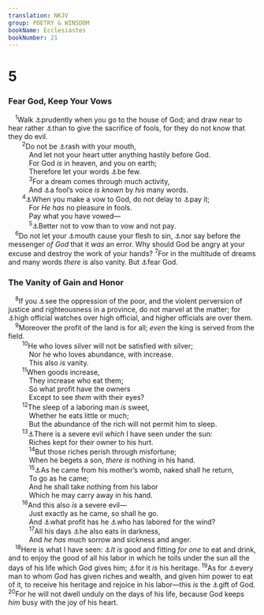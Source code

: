 ```yaml
---
translation: NKJV
group: POETRY & WINSDOM
bookName: Ecclesiastes 
bookNumber: 21
---
```


<div class="title"><h1>5</h1><h3>Fear God, Keep Your Vows</h3></div>
<span class="verse tr_5_1"> <sup>1</sup>Walk <a data-toggle="tooltip" data-placement="bottom" title="Ex. 3:5; Is. 1:12">⚓</a>prudently when you go to the house of God; and draw near to hear rather <a data-toggle="tooltip" data-placement="bottom" title="(1 Sam. 15:22); Ps. 50:8; Prov. 15:8; 21:27; (Hos. 6:6)">⚓</a>than to give the sacrifice of fools, for they do not know that they do evil.<br/></span>
<span class="verse tr_5_2">  <sup>2</sup>Do not be <a data-toggle="tooltip" data-placement="bottom" title="Prov. 20:25">⚓</a>rash with your mouth,<br/>   And let not your heart utter anything hastily before God.<br/>   For God <i>is</i> in heaven, and you on earth;<br/>   Therefore let your words <a data-toggle="tooltip" data-placement="bottom" title="Prov. 10:19; Matt. 6:7">⚓</a>be few.<br/></span>
<span class="verse tr_5_3">   <sup>3</sup>For a dream comes through much activity,<br/>   And <a data-toggle="tooltip" data-placement="bottom" title="Prov. 10:19">⚓</a>a fool’s voice <i>is</i> <i>known</i> by <i>his</i> many words.<br/></span>
<span class="verse tr_5_4">  <sup>4</sup><a data-toggle="tooltip" data-placement="bottom" title="Num. 30:2; Deut. 23:21–23; Ps. 50:14; 76:11">⚓</a>When you make a vow to God, do not delay to <a data-toggle="tooltip" data-placement="bottom" title="Ps. 66:13, 14">⚓</a>pay it;<br/>   For <i>He</i> <i>has</i> no pleasure in fools.<br/>   Pay what you have vowed—<br/></span>
<span class="verse tr_5_5">   <sup>5</sup><a data-toggle="tooltip" data-placement="bottom" title="Prov. 20:25; Acts 5:4">⚓</a>Better not to vow than to vow and not pay.<br/></span>
<span class="verse tr_5_6"> <sup>6</sup>Do not let your <a data-toggle="tooltip" data-placement="bottom" title="Prov. 6:2">⚓</a>mouth cause your flesh to sin, <a data-toggle="tooltip" data-placement="bottom" title="1 Cor. 11:10">⚓</a>nor say before the messenger <i>of</i> <i>God</i> that it <i>was</i> an error. Why should God be angry at your excuse and destroy the work of your hands? </span>
<span class="verse tr_5_7"><sup>7</sup>For in the multitude of dreams and many words <i>there</i> <i>is</i> also vanity. But <a data-toggle="tooltip" data-placement="bottom" title="(Eccl. 12:13)">⚓</a>fear God.<br/></span>
<div class="title"><h3>The Vanity of Gain and Honor</h3></div>
<span class="verse tr_5_8"> <sup>8</sup>If you <a data-toggle="tooltip" data-placement="bottom" title="Eccl. 3:16">⚓</a>see the oppression of the poor, and the violent perversion of justice and righteousness in a province, do not marvel at the matter; for <a data-toggle="tooltip" data-placement="bottom" title="(Ps. 12:5; 58:11; 82:1)">⚓</a>high official watches over high official, and higher officials are over them.<br/></span>
<span class="verse tr_5_9"> <sup>9</sup>Moreover the profit of the land is for all; <i>even</i> the king is served from the field.<br/></span>
<span class="verse tr_5_10">  <sup>10</sup>He who loves silver will not be satisfied with silver;<br/>   Nor he who loves abundance, with increase.<br/>   This also <i>is</i> vanity.<br/></span>
<span class="verse tr_5_11">  <sup>11</sup>When goods increase,<br/>   They increase who eat them;<br/>   So what profit have the owners<br/>   Except to see <i>them</i> with their eyes?<br/></span>
<span class="verse tr_5_12">  <sup>12</sup>The sleep of a laboring man <i>is</i> sweet,<br/>   Whether he eats little or much;<br/>   But the abundance of the rich will not permit him to sleep.<br/></span>
<span class="verse tr_5_13">  <sup>13</sup><a data-toggle="tooltip" data-placement="bottom" title="Eccl. 6:1, 2">⚓</a>There is a severe evil <i>which</i> I have seen under the sun:<br/>   Riches kept for their owner to his hurt.<br/></span>
<span class="verse tr_5_14">   <sup>14</sup>But those riches perish through misfortune;<br/>   When he begets a son, <i>there</i> <i>is</i> nothing in his hand.<br/></span>
<span class="verse tr_5_15">   <sup>15</sup><a data-toggle="tooltip" data-placement="bottom" title="Job 1:21; Ps. 49:17; 1 Tim. 6:7">⚓</a>As he came from his mother’s womb, naked shall he return,<br/>   To go as he came;<br/>   And he shall take nothing from his labor<br/>   Which he may carry away in his hand.<br/></span>
<span class="verse tr_5_16">  <sup>16</sup>And this also <i>is</i> a severe evil—<br/>   Just exactly as he came, so shall he go.<br/>   And <a data-toggle="tooltip" data-placement="bottom" title="Eccl. 1:3">⚓</a>what profit has he <a data-toggle="tooltip" data-placement="bottom" title="Prov. 11:29">⚓</a>who has labored for the wind?<br/></span>
<span class="verse tr_5_17">   <sup>17</sup>All his days <a data-toggle="tooltip" data-placement="bottom" title="Ps. 127:2">⚓</a>he also eats in darkness,<br/>   And <i>he</i> <i>has</i> much sorrow and sickness and anger.<br/></span>
<span class="verse tr_5_18"> <sup>18</sup>Here is what I have seen: <a data-toggle="tooltip" data-placement="bottom" title="Eccl. 2:24; 3:12, 13; (1 Tim. 6:17)">⚓</a><i>It</i> <i>is</i> good and fitting <i>for</i> <i>one</i> to eat and drink, and to enjoy the good of all his labor in which he toils under the sun all the days of his life which God gives him; <a data-toggle="tooltip" data-placement="bottom" title="Eccl. 2:10; 3:22">⚓</a>for it <i>is</i> his heritage. </span>
<span class="verse tr_5_19"><sup>19</sup>As for <a data-toggle="tooltip" data-placement="bottom" title="(Eccl. 6:2)">⚓</a>every man to whom God has given riches and wealth, and given him power to eat of it, to receive his heritage and rejoice in his labor—this <i>is</i> the <a data-toggle="tooltip" data-placement="bottom" title="Eccl. 2:24; 3:13">⚓</a>gift of God. </span>
<span class="verse tr_5_20"><sup>20</sup>For he will not dwell unduly on the days of his life, because God keeps <i>him</i> busy with the joy of his heart.<br/></span>
